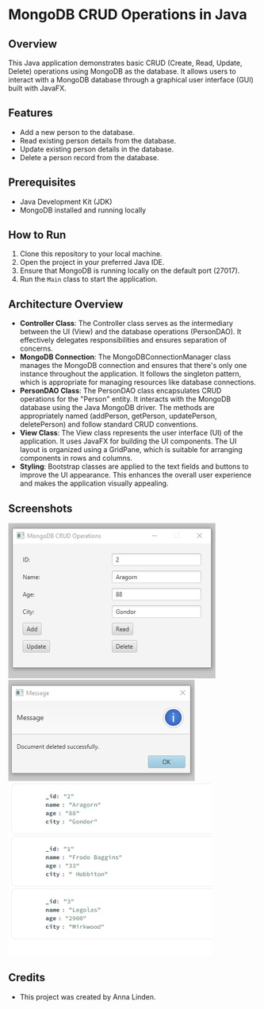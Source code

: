 # MongoDB CRUD Operations in Java

## Overview
This Java application demonstrates basic CRUD (Create, Read, Update, Delete) operations using MongoDB as the database. It allows users to interact with a MongoDB database through a graphical user interface (GUI) built with JavaFX.

## Features
- Add a new person to the database.
- Read existing person details from the database.
- Update existing person details in the database.
- Delete a person record from the database.

## Prerequisites
- Java Development Kit (JDK)
- MongoDB installed and running locally

## How to Run
1. Clone this repository to your local machine.
2. Open the project in your preferred Java IDE.
3. Ensure that MongoDB is running locally on the default port (27017).
4. Run the `Main` class to start the application.


## Architecture Overview
- **Controller Class**: The Controller class serves as the intermediary between the UI (View) and the database operations (PersonDAO). It effectively delegates responsibilities and ensures separation of concerns.
- **MongoDB Connection**: The MongoDBConnectionManager class manages the MongoDB connection and ensures that there's only one instance throughout the application. It follows the singleton pattern, which is appropriate for managing resources like database connections.
- **PersonDAO Class**: The PersonDAO class encapsulates CRUD operations for the "Person" entity. It interacts with the MongoDB database using the Java MongoDB driver. The methods are appropriately named (addPerson, getPerson, updatePerson, deletePerson) and follow standard CRUD conventions.
- **View Class**: The View class represents the user interface (UI) of the application. It uses JavaFX for building the UI components. The UI layout is organized using a GridPane, which is suitable for arranging components in rows and columns.
- **Styling**: Bootstrap classes are applied to the text fields and buttons to improve the UI appearance. This enhances the overall user experience and makes the application visually appealing.
## Screenshots
![Screenshot1](src/main/resources/screenshots/interface.JPG)
![Screenshot2](src/main/resources/screenshots/message.JPG)
![Screenshot3](src/main/resources/screenshots/mongo.JPG)

## Credits
- This project was created by Anna Linden.

